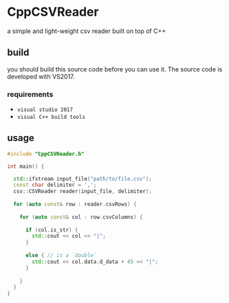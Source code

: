 # CppCSVReader
a simple and light-weight csv reader built on top of C++

## build
you should build this source code before you can use it. The source code is developed with VS2017.
### requirements
- `visual studio 2017`
- `visual C++ build tools`

## usage
```C++
#include "CppCSVReader.h"

int main() {

  std::ifstream input_file("path/to/file.csv");
  const char delimiter = ',';
  csv::CSVReader reader(input_file, delimiter);
  
  for (auto const& row : reader.csvRows) {
  
    for (auto const& col : row.csvColumns) {
    
      if (col.is_str) {
        std::cout << col << "|";
      }
      
      else { // is a `double`
        std::cout << col.data.d_data + 45 << "|";
      }
      
    }
  }
}
```
